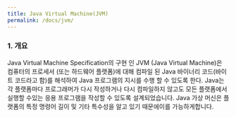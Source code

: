 ```yaml
---
title: Java Virtual Machine(JVM)
permalink: /docs/jvm/
---
```


### 1. 개요

Java Virtual Machine Specification의 구현 인 JVM (Java Virtual Machine)은 컴퓨터의 프로세서 (또는 하드웨어 플랫폼)에 대해 컴파일 된 Java 바이너리 코드(바이트 코드라고 함)를 해석하여 Java 프로그램의 지시를 수행 할 수 있도록 한다. Java는 각 플랫폼마다 프로그래머가 다시 작성하거나 다시 컴파일하지 않고도 모든 플랫폼에서 실행할 수있는 응용 프로그램을 작성할 수 있도록 설계되었습니다. Java 가상 머신은 플랫폼의 특정 명령어 길이 및 기타 특수성을 알고 있기 때문에이를 가능하게합니다.